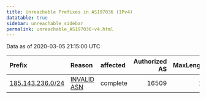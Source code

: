 ```yaml
---
title: Unreachable Prefixes in AS197036 (IPv4)
datatable: true
sidebar: unreachable_sidebar
permalink: unreachable_AS197036-v4.html
---
```


Data as of 2020-03-05 21:15:00 UTC


<div class="datatable-begin"></div>

| Prefix                                                     | Reason                                                                                                   | affected   |   Authorized AS |   MaxLength | Anchor                                         |   unreachable /24s |
|:-----------------------------------------------------------|:---------------------------------------------------------------------------------------------------------|:-----------|----------------:|------------:|:-----------------------------------------------|-------------------:|
| [185.143.236.0/24](https://stat.ripe.net/185.143.236.0/24) | [INVALID ASN](https://rpki-validator.ripe.net/announcement-preview?asn=AS197036&prefix=185.143.236.0/24) | complete   |           16509 |          24 | [RIPE](unreachable_RIPE_NCC_RPKI_Root-v4.html) |                  1 |

<div class="datatable-end"></div>
